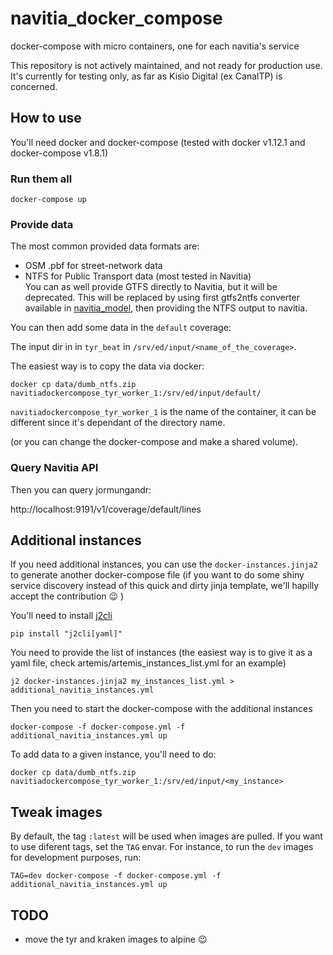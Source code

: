 # navitia_docker_compose

docker-compose with micro containers, one for each navitia's service

This repository is not actively maintained, and not ready for production use.
It's currently for testing only, as far as Kisio Digital (ex CanalTP) is concerned.

## How to use

You'll need docker and docker-compose (tested with docker v1.12.1 and docker-compose v1.8.1)

### Run them all

`docker-compose up`

### Provide data

The most common provided data formats are:

- OSM .pbf for street-network data
- NTFS for Public Transport data (most tested in Navitia)  
  You can as well provide GTFS directly to Navitia, but it will be deprecated.
  This will be replaced by using first gtfs2ntfs converter available in
  [navitia_model](<(https://github.com/CanalTP/navitia_model)>), then providing the
  NTFS output to navitia.

You can then add some data in the `default` coverage:

The input dir in in `tyr_beat` in `/srv/ed/input/<name_of_the_coverage>`.

The easiest way is to copy the data via docker:

`docker cp data/dumb_ntfs.zip navitiadockercompose_tyr_worker_1:/srv/ed/input/default/`

`navitiadockercompose_tyr_worker_1` is the name of the container, it can be different since it's dependant of the directory name.

(or you can change the docker-compose and make a shared volume).

### Query Navitia API

Then you can query jormungandr:

http://localhost:9191/v1/coverage/default/lines

## Additional instances

If you need additional instances, you can use the `docker-instances.jinja2` to generate another docker-compose file (if you want to do some shiny service discovery instead of this quick and dirty jinja template, we'll hapilly accept the contribution :wink: )

You'll need to install [j2cli](https://github.com/kolypto/j2cli)

`pip install "j2cli[yaml]"`

You need to provide the list of instances (the easiest way is to give it as a yaml file, check artemis/artemis_instances_list.yml for an example)

`j2 docker-instances.jinja2 my_instances_list.yml > additional_navitia_instances.yml`

Then you need to start the docker-compose with the additional instances

`docker-compose -f docker-compose.yml -f additional_navitia_instances.yml up`

To add data to a given instance, you'll need to do:

`docker cp data/dumb_ntfs.zip navitiadockercompose_tyr_worker_1:/srv/ed/input/<my_instance>`

## Tweak images

By default, the tag `:latest` will be used when images are pulled. If you want to use diferent tags, set the `TAG` envar. For instance, to run the `dev` images for development purposes, run:

`TAG=dev docker-compose -f docker-compose.yml -f additional_navitia_instances.yml up`

## TODO

- move the tyr and kraken images to alpine :wink:
